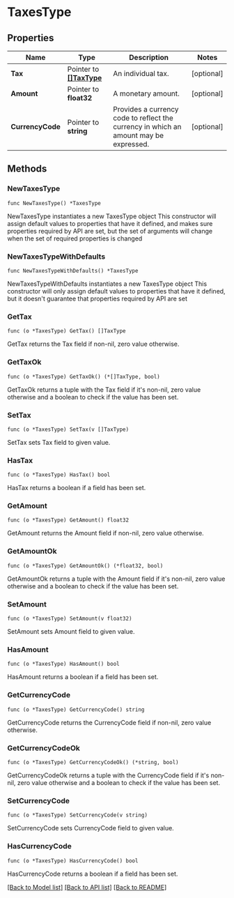 # TaxesType

## Properties

Name | Type | Description | Notes
------------ | ------------- | ------------- | -------------
**Tax** | Pointer to [**[]TaxType**](TaxType.md) | An individual tax. | [optional] 
**Amount** | Pointer to **float32** | A monetary amount. | [optional] 
**CurrencyCode** | Pointer to **string** | Provides a currency code to reflect the currency in which an amount may be expressed. | [optional] 

## Methods

### NewTaxesType

`func NewTaxesType() *TaxesType`

NewTaxesType instantiates a new TaxesType object
This constructor will assign default values to properties that have it defined,
and makes sure properties required by API are set, but the set of arguments
will change when the set of required properties is changed

### NewTaxesTypeWithDefaults

`func NewTaxesTypeWithDefaults() *TaxesType`

NewTaxesTypeWithDefaults instantiates a new TaxesType object
This constructor will only assign default values to properties that have it defined,
but it doesn't guarantee that properties required by API are set

### GetTax

`func (o *TaxesType) GetTax() []TaxType`

GetTax returns the Tax field if non-nil, zero value otherwise.

### GetTaxOk

`func (o *TaxesType) GetTaxOk() (*[]TaxType, bool)`

GetTaxOk returns a tuple with the Tax field if it's non-nil, zero value otherwise
and a boolean to check if the value has been set.

### SetTax

`func (o *TaxesType) SetTax(v []TaxType)`

SetTax sets Tax field to given value.

### HasTax

`func (o *TaxesType) HasTax() bool`

HasTax returns a boolean if a field has been set.

### GetAmount

`func (o *TaxesType) GetAmount() float32`

GetAmount returns the Amount field if non-nil, zero value otherwise.

### GetAmountOk

`func (o *TaxesType) GetAmountOk() (*float32, bool)`

GetAmountOk returns a tuple with the Amount field if it's non-nil, zero value otherwise
and a boolean to check if the value has been set.

### SetAmount

`func (o *TaxesType) SetAmount(v float32)`

SetAmount sets Amount field to given value.

### HasAmount

`func (o *TaxesType) HasAmount() bool`

HasAmount returns a boolean if a field has been set.

### GetCurrencyCode

`func (o *TaxesType) GetCurrencyCode() string`

GetCurrencyCode returns the CurrencyCode field if non-nil, zero value otherwise.

### GetCurrencyCodeOk

`func (o *TaxesType) GetCurrencyCodeOk() (*string, bool)`

GetCurrencyCodeOk returns a tuple with the CurrencyCode field if it's non-nil, zero value otherwise
and a boolean to check if the value has been set.

### SetCurrencyCode

`func (o *TaxesType) SetCurrencyCode(v string)`

SetCurrencyCode sets CurrencyCode field to given value.

### HasCurrencyCode

`func (o *TaxesType) HasCurrencyCode() bool`

HasCurrencyCode returns a boolean if a field has been set.


[[Back to Model list]](../README.md#documentation-for-models) [[Back to API list]](../README.md#documentation-for-api-endpoints) [[Back to README]](../README.md)


